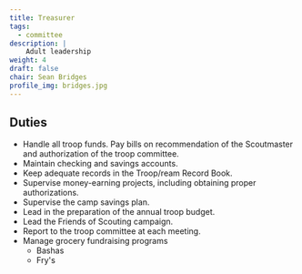 ```yaml
---
title: Treasurer
tags:
  - committee
description: |
    Adult leadership
weight: 4
draft: false
chair: Sean Bridges
profile_img: bridges.jpg
---
```


## Duties

- Handle all troop funds. Pay bills on recommendation of the Scoutmaster and
  authorization of the troop committee.
- Maintain checking and savings accounts.
- Keep adequate records in the Troop/ream Record Book.
- Supervise money-earning projects, including obtaining proper authorizations.
- Supervise the camp savings plan.
- Lead in the preparation of the annual troop budget.
- Lead the Friends of Scouting campaign.
- Report to the troop committee at each meeting.
- Manage grocery fundraising programs
  - Bashas
  - Fry's
